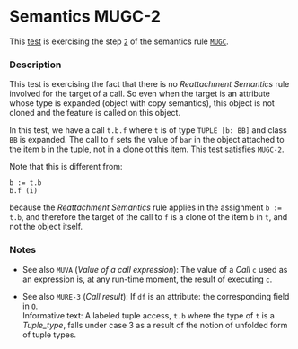 # Semantics MUGC-2

This [test](.) is exercising the step [`2`](../Readme.md) of the semantics rule [`MUGC`](../../mugc/Readme.md).

### Description

This test is exercising the fact that there is no *Reattachment Semantics* rule involved for the target of a call. So even when the target is an attribute whose type is expanded (object with copy semantics), this object is not cloned and the feature is called on this object.

In this test, we have a call `t.b.f` where `t` is of type `TUPLE [b: BB]` and class `BB` is expanded. The call to `f` sets the value of `bar` in the object attached to the item `b` in the tuple, not in a clone ot this item. This test satisfies `MUGC-2`.

Note that this is different from:

```
b := t.b
b.f (i)
```

because the *Reattachment Semantics* rule applies in the assignment `b := t.b`, and therefore the target of the call to `f` is a clone of the item `b` in `t`, and not the object itself.

### Notes

* See also `MUVA` (*Value of a call expression*): The value of a *Call* `c` used as an expression is, at any run-time moment, the result of executing `c`.

* See also `MURE-3` (*Call result*): If `df` is an attribute: the corresponding field in `O`.  
Informative text: A labeled tuple access, `t.b` where the type of `t` is a *Tuple_type*, falls under case 3 as a result of the notion of unfolded form of tuple types.
